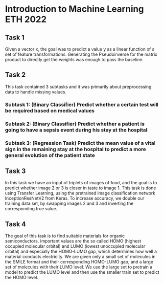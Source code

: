 # Introduction to Machine Learning ETH 2022
## Task 1
Given a vector x, the goal was to predict a value y as a linear function of a set of feature transformations. Generating the Pseudoinverse for the matrix product to directly get the weights was enough to pass the baseline.

## Task 2 
This task contained 3 subtasks and it was primarily about preprocessing data to handle missing values.
### Subtask 1: (Binary Classifier) Predict whether a certain test will be required based on medical values
### Subtask 2: (Binary Classifier) Predict whether a patient is going to have a sepsis event during his stay at the hospital
### Subtask 3: (Regression Task) Predict the mean value of a vital sign in the remaining stay at the hospital to predict a more general evolution of the patient state

## Task 3
In this task we have an input of triplets of images of food, and the goal is to predict whether image 2 or 3 is closer in taste to image 1. This task is done using Transfer Learning, using the pretrained image classification network InceptionResNetV2 from Keras. To increase accuracy, we double our training data set, by swapping images 2 and 3 and inverting the corresponding true value.

## Task 4
The goal of this task is to find suitable materials for organic semiconductors. Important values are the so called HOMO (highest occupied molecular orbital) and LUMO (lowest unoccupied molecular orbital) and especially the HOMO-LUMO gap, which determines how well a material conducts electricity. We are given only a small set of molecules in the SMILE format and their corresponding HOMO-LUMO gap, and a large set of molecules with their LUMO level. We use the large set to pretrain a model to predict the LUMO level and then use the smaller train set to predict the HOMO level.
